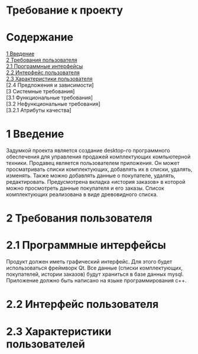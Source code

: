 # Требование к проекту 
# Содержание 
[1 Введение](https://github.com/BSUIRstudent/TRITPO_LAB2/blob/main/README.md#1-введение)  
[2 Требования пользователя](https://github.com/BSUIRstudent/TRITPO_LAB2/blob/main/README.md#2-требования-пользователя)  
[2.1 Программные интерфейсы](https://github.com/BSUIRstudent/TRITPO_LAB2/blob/main/README.md#21-программные-интерфейсы)  
[2.2 Интерфейс пользователя](https://github.com/BSUIRstudent/TRITPO_LAB2/blob/main/README.md#22-интерфейс-пользователя)  
[2.3 Характеристики пользователя](https://github.com/BSUIRstudent/TRITPO_LAB2/blob/main/README.md#23-характеристики-пользователей)  
[2.4 Предложения и зависимости]  
[3 Системные требования]  
[3.1 Функциональные требования]  
[3.2 Нефункциональные требования]  
[3.2.1 Атрибуты качества]  
# 1 Введение  
Задумкой проекта является создание desktop-го программного обеспечения для управления продажей комплектующих компьютерной техники. Продавец является пользователем приложения. Он может просматривать списки комплектующих, добавлять их в списки, удалять, изменять. Также можно добавлять данные о покупателе, удалять, редактировать.  Предусмотрена вкладка «история заказов» в которой можно просмотреть данные покупателя и его заказы. Список комплектующих реализована в виде древовидного списка.
# 2 Требования пользователя  
# 2.1 Программные интерфейсы 
Продукт должен иметь графический интерфейс. Для этого будет использоваться фреймворк Qt. Все данные  (списки комплектующих, покупателей, истории заказов) будут храниться в базе данных mysql. Приложение должно быть написано на языке программирования с++.  
# 2.2 Интерфейс пользователя
# 2.3 Характеристики пользователей  

